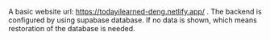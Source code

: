 A basic website url: https://todayilearned-deng.netlify.app/ .
The backend is configured by using supabase database. If no data is shown, which means restoration of the database is needed. 
